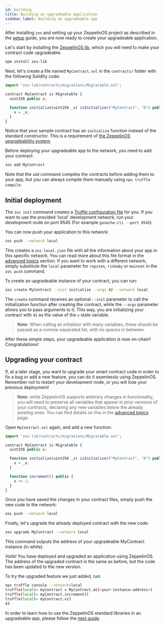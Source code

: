 ```yaml
---
id: building
title: Building an upgradeable application
sidebar_label: Building an upgradeable app
---
```


After installing `zos` and setting up your ZeppelinOS project as described in the [setup](setup.md) guide, you are now ready to create your upgradeable application.

Let's start by installing the [ZeppelinOS lib](https://github.com/zeppelinos/zos-lib), which you will need to make your contract code upgradeable.

```sh
npm install zos-lib
```

Next, let's create a file named `MyContract.sol` in the `contracts/` folder with the following Solidity code:

```js
import "zos-lib/contracts/migrations/Migratable.sol";

contract MyContract is Migratable {
  uint256 public x;

  function initialize(uint256 _x) isInitializer("MyContract", "0") public {
    x = _x;
  }
}
```

Notice that your sample contract has an `initialize` function instead of the standard constructor. This is a requirement of [the ZeppelinOS upgradeability system](advanced.md#initializers-vs-constructors).

Before deploying your upgradeable app to the network, you need to add your contract:

```sh
zos add MyContract
```

Note that the `add` command compiles the contracts before adding them to your app, but you can always compile them manually using `npx truffle compile`. 


## Initial deployment

The `zos init` command creates a [Truffle configuration file](http://truffleframework.com/docs/getting_started/project#alternative-migrating-with-ganache) for you. If you want to use the provided 'local' development network, run your development node on port 9545 (For example `ganache-cli --port 9545`).

You can now push your application to this network:

```sh
zos push --network local
```

This creates a `zos.local.json` file with all the information about your app in this specific network. You can read more about this file format in the [advanced topics](advanced.md#format-of-zosjson-and-zos-network-json-files) section. If you want to work with a different network, simply substitute the `local` parameter for `ropsten`, `rinkeby` or `mainnet` in the `zos push` command. 

To create an upgradeable instance of your contract, you can run:

```sh
zos create MyContract --init initialize --args 42 --network local
```

The `create` command receives an optional `--init` parameter to call the initialization function after creating the contract, while the `--args` parameter allows you to pass arguments to it. This way, you are initializing your contract with `42` as the value of the `x` state variable.

> **Note**: When calling an initializer with many variables, these should be passed as a comma-separated list, with no spaces in between. 

After these simple steps, your upgradeable application is now on-chain! Congratulations!

## Upgrading your contract

If, at a later stage, you want to upgrade your smart contract code in order to fix a bug or add a new feature, you can do it seamlessly using ZeppelinOS. Remember not to restart your development node, or you will lose your previous deployment!

> **Note**: while ZeppelinOS supports arbitrary changes in functionality, you will need to preserve all variables that appear in prior versions of your contracts, declaring any new variables below the already existing ones. You can find details on this in the [advanced topics](advanced.md) page. 

Open `MyContract.sol` again, and add a new function:
```js
import "zos-lib/contracts/migrations/Migratable.sol";

contract MyContract is Migratable {
  uint256 public x;

  function initialize(uint256 _x) isInitializer("MyContract", "0") public {
    x = _x;
  }

  function increment() public {
    x += 1;  
  }
}
```


Once you have saved the changes in your contract files, simply push the new code to the network:

```sh
zos push --network local
```

Finally, let's upgrade the already deployed contract with the new code:

```sh
zos upgrade MyContract --network local
```
This command outputs the address of your upgradeable MyContract instance (in white).

_Voilà!_ You have deployed and upgraded an application using ZeppelinOS. The address of the upgraded contract is the same as before, but the code has been updated to the new version.

To try the upgraded feature we just added, run:
```sh
npx truffle console --network=local
truffle(local)> myContract = MyContract.at(<your-instance-address>)
truffle(local)> myContract.increment()
truffle(local)> myContract.x()
43
```

In order to learn how to use the ZeppelinOS standard libraries in an upgradeable app, please follow the [next guide](using.md).
